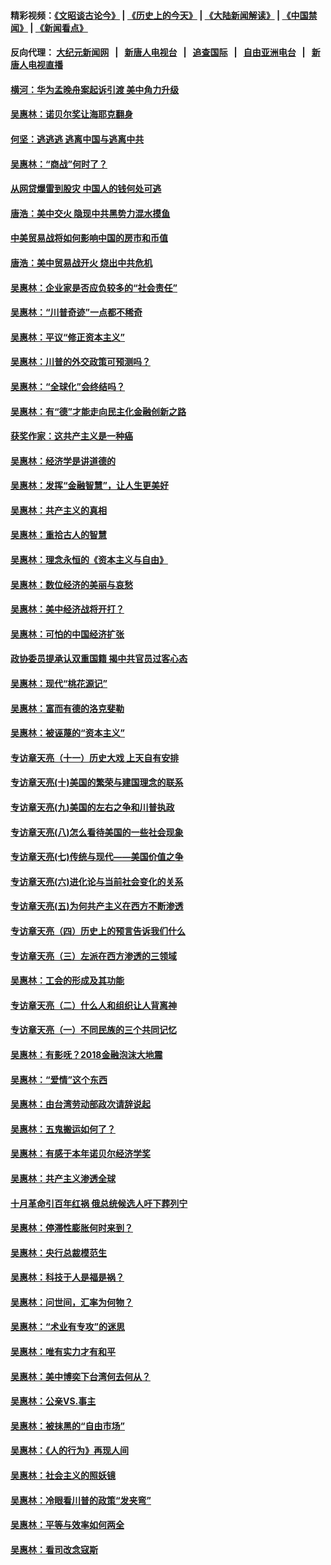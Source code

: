 #### 精彩视频：[《文昭谈古论今》](http://107.191.53.159/wenzhao) | [《历史上的今天》](http://107.191.53.159/today-in-history) | [《大陆新闻解读》](http://107.191.53.159/ntdtv-comedy) | [《中国禁闻》](http://107.191.53.159/ntdtv-news) | [《新闻看点》](http://107.191.53.159/news-insight) 

 #### 反向代理： [大纪元新闻网](http://107.191.53.159:10080/) &nbsp;&nbsp;|&nbsp;&nbsp; [新唐人电视台](http://107.191.53.159:8000/) &nbsp;&nbsp;|&nbsp;&nbsp; [追查国际](http://107.191.53.159:10010/) &nbsp;&nbsp;|&nbsp;&nbsp; [自由亚洲电台](http://107.191.53.159:9800/) &nbsp;&nbsp;|&nbsp;&nbsp; [新唐人电视直播](http://107.191.53.159/) 

#### [横河：华为孟晚舟案起诉引渡 美中角力升级](../pages/nsc423/n11027230.md?t=02180217) 

#### [吴惠林：诺贝尔奖让海耶克翻身](../pages/nsc423/n10890049.md?t=02180217) 

#### [何坚：逃逃逃 逃离中国与逃离中共](../pages/nsc423/n10592891.md?t=02180217) 

#### [吴惠林：“商战”何时了？](../pages/nsc423/n10573558.md?t=02180217) 

#### [从网贷爆雷到股灾 中国人的钱何处可逃](../pages/nsc423/n10572800.md?t=02180217) 

#### [唐浩：美中交火 隐现中共黑势力混水摸鱼](../pages/nsc423/n10544040.md?t=02180217) 

#### [中美贸易战将如何影响中国的房市和币值](../pages/nsc423/n10543697.md?t=02180217) 

#### [唐浩：美中贸易战开火 烧出中共危机](../pages/nsc423/n10540126.md?t=02180217) 

#### [吴惠林：企业家是否应负较多的“社会责任”](../pages/nsc423/n10535022.md?t=02180217) 

#### [吴惠林：“川普奇迹”一点都不稀奇](../pages/nsc423/n10512808.md?t=02180217) 

#### [吴惠林：平议“修正资本主义”](../pages/nsc423/n10495724.md?t=02180217) 

#### [吴惠林：川普的外交政策可预测吗？](../pages/nsc423/n10462387.md?t=02180217) 

#### [吴惠林：“全球化”会终结吗？](../pages/nsc423/n10452838.md?t=02180217) 

#### [吴惠林：有“德”才能走向民主化金融创新之路](../pages/nsc423/n10432292.md?t=02180217) 

#### [获奖作家：这共产主义是一种癌](../pages/nsc423/n10431541.md?t=02180217) 

#### [吴惠林：经济学是讲道德的](../pages/nsc423/n10398014.md?t=02180217) 

#### [吴惠林：发挥“金融智慧”，让人生更美好](../pages/nsc423/n10375019.md?t=02180217) 

#### [吴惠林：共产主义的真相](../pages/nsc423/n10351394.md?t=02180217) 

#### [吴惠林：重拾古人的智慧](../pages/nsc423/n10337691.md?t=02180217) 

#### [吴惠林：理念永恒的《资本主义与自由》](../pages/nsc423/n10316274.md?t=02180217) 

#### [吴惠林：数位经济的美丽与哀愁](../pages/nsc423/n10292946.md?t=02180217) 

#### [吴惠林：美中经济战将开打？](../pages/nsc423/n10258825.md?t=02180217) 

#### [吴惠林：可怕的中国经济扩张](../pages/nsc423/n10219147.md?t=02180217) 

#### [政协委员提承认双重国籍 揭中共官员过客心态](../pages/nsc423/n10208809.md?t=02180217) 

#### [吴惠林：现代“桃花源记”](../pages/nsc423/n10185234.md?t=02180217) 

#### [吴惠林：富而有德的洛克斐勒](../pages/nsc423/n10142264.md?t=02180217) 

#### [吴惠林：被诬蔑的“资本主义”](../pages/nsc423/n10124816.md?t=02180217) 

#### [专访章天亮（十一）历史大戏 上天自有安排](../pages/nsc423/n10094905.md?t=02180217) 

#### [专访章天亮(十)美国的繁荣与建国理念的联系](../pages/nsc423/n10094899.md?t=02180217) 

#### [专访章天亮(九)美国的左右之争和川普执政](../pages/nsc423/n10094889.md?t=02180217) 

#### [专访章天亮(八)怎么看待美国的一些社会现象](../pages/nsc423/n10094857.md?t=02180217) 

#### [专访章天亮(七)传统与现代——美国价值之争](../pages/nsc423/n10093140.md?t=02180217) 

#### [专访章天亮(六)进化论与当前社会变化的关系](../pages/nsc423/n10092036.md?t=02180217) 

#### [专访章天亮(五)为何共产主义在西方不断渗透](../pages/nsc423/n10083620.md?t=02180217) 

#### [专访章天亮（四）历史上的预言告诉我们什么](../pages/nsc423/n10083606.md?t=02180217) 

#### [专访章天亮（三）左派在西方渗透的三领域](../pages/nsc423/n10081115.md?t=02180217) 

#### [吴惠林：工会的形成及其功能](../pages/nsc423/n10080633.md?t=02180217) 

#### [专访章天亮（二）什么人和组织让人背离神](../pages/nsc423/n10076637.md?t=02180217) 

#### [专访章天亮（一）不同民族的三个共同记忆](../pages/nsc423/n10074188.md?t=02180217) 

#### [吴惠林：有影呒？2018金融泡沫大地震](../pages/nsc423/n10040534.md?t=02180217) 

#### [吴惠林：“爱情”这个东西](../pages/nsc423/n10019423.md?t=02180217) 

#### [吴惠林：由台湾劳动部政次请辞说起](../pages/nsc423/n9979679.md?t=02180217) 

#### [吴惠林：五鬼搬运如何了？](../pages/nsc423/n9925338.md?t=02180217) 

#### [吴惠林：有感于本年诺贝尔经济学奖](../pages/nsc423/n9871883.md?t=02180217) 

#### [吴惠林：共产主义渗透全球](../pages/nsc423/n9812748.md?t=02180217) 

#### [十月革命引百年红祸 俄总统候选人吁下葬列宁](../pages/nsc423/n9810182.md?t=02180217) 

#### [吴惠林：停滞性膨胀何时来到？](../pages/nsc423/n9764136.md?t=02180217) 

#### [吴惠林：央行总裁模范生](../pages/nsc423/n9728134.md?t=02180217) 

#### [吴惠林：科技于人是福是祸？](../pages/nsc423/n9672982.md?t=02180217) 

#### [吴惠林：问世间，汇率为何物？](../pages/nsc423/n9621788.md?t=02180217) 

#### [吴惠林：“术业有专攻”的迷思](../pages/nsc423/n9580363.md?t=02180217) 

#### [吴惠林：唯有实力才有和平](../pages/nsc423/n9529599.md?t=02180217) 

#### [吴惠林：美中博奕下台湾何去何从？](../pages/nsc423/n9483598.md?t=02180217) 

#### [吴惠林：公亲VS.事主](../pages/nsc423/n9425637.md?t=02180217) 

#### [吴惠林：被抹黑的“自由市场”](../pages/nsc423/n9351545.md?t=02180217) 

#### [吴惠林：《人的行为》再现人间](../pages/nsc423/n9296339.md?t=02180217) 

#### [吴惠林：社会主义的照妖镜](../pages/nsc423/n9243460.md?t=02180217) 

#### [吴惠林：冷眼看川普的政策“发夹弯”](../pages/nsc423/n9120684.md?t=02180217) 

#### [吴惠林：平等与效率如何两全](../pages/nsc423/n9075430.md?t=02180217) 

#### [吴惠林：看司改念寇斯](../pages/nsc423/n9024915.md?t=02180217) 

